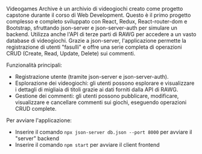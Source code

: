 Videogames Archive è un archivio di videogiochi creato come progetto capstone durante il corso di Web Development. Questo è il primo progetto complesso e completo sviluppato con React, Redux, React-router-dom e Bootstrap, sfruttando json-server e json-server-auth per simulare un backend. Utilizza anche l'API di terze parti di RAWG per accedere a un vasto database di videogiochi. Grazie a json-server, l'applicazione permette la registrazione di utenti "fasulli" e offre una serie completa di operazioni CRUD (Create, Read, Update, Delete) sui commenti.

Funzionalità principali:
- Registrazione utente (tramite json-server e json-server-auth).
- Esplorazione dei videogiochi: gli utenti possono esplorare e visualizzare i dettagli di migliaia di titoli grazie ai dati forniti dalla API di RAWG.
- Gestione dei commenti: gli utenti possono pubblicare, modificare, visualizzare e cancellare commenti sui giochi, eseguendo operazioni CRUD complete.

Per avviare l'applicazione:

- Inserire il comando `npx json-server db.json --port 8000` per avviare il "server" backend
- Inserire il comando `npm start` per avviare il client frontend
